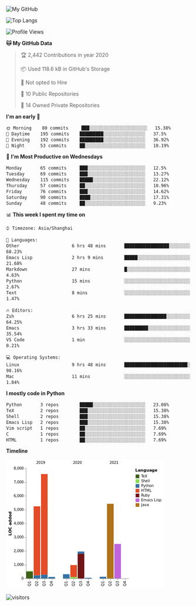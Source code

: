 ![My GitHub](https://github-readme-stats.vercel.app/api?username=SteamedFish&count_private=true&show_icons=true&theme=buefy&include_all_commits=true)

![Top Langs](https://github-readme-stats.vercel.app/api/top-langs/?username=SteamedFish&theme=buefy&hide=html,ruby&count_private=true&show_icons=true&layout=compact)

<!--START_SECTION:waka-->
![Profile Views](http://img.shields.io/badge/Profile%20Views-21-blue)

**🐱 My GitHub Data** 

> 🏆 2,442 Contributions in year 2020
 > 
> 📦 Used 118.6 kB in GitHub's Storage 
 > 
> 🚫 Not opted to Hire
 > 
> 📜 10 Public Repositories 
 > 
> 🔑 14 Owned Private Repositories 

**I'm an early 🐤** 

```text
🌞 Morning    80 commits     ███░░░░░░░░░░░░░░░░░░░░░░   15.38% 
🌆 Daytime    195 commits    █████████░░░░░░░░░░░░░░░░   37.5% 
🌃 Evening    192 commits    █████████░░░░░░░░░░░░░░░░   36.92% 
🌙 Night      53 commits     ██░░░░░░░░░░░░░░░░░░░░░░░   10.19%

```
📅 **I'm Most Productive on Wednesdays** 

```text
Monday       65 commits     ███░░░░░░░░░░░░░░░░░░░░░░   12.5% 
Tuesday      69 commits     ███░░░░░░░░░░░░░░░░░░░░░░   13.27% 
Wednesday    115 commits    █████░░░░░░░░░░░░░░░░░░░░   22.12% 
Thursday     57 commits     ██░░░░░░░░░░░░░░░░░░░░░░░   10.96% 
Friday       76 commits     ███░░░░░░░░░░░░░░░░░░░░░░   14.62% 
Saturday     90 commits     ████░░░░░░░░░░░░░░░░░░░░░   17.31% 
Sunday       48 commits     ██░░░░░░░░░░░░░░░░░░░░░░░   9.23%

```


📊 **This week I spent my time on** 

```text
⌚︎ Timezone: Asia/Shanghai

💬 Languages: 
Other                    6 hrs 48 mins       █████████████████░░░░░░░░   68.23% 
Emacs Lisp               2 hrs 9 mins        █████░░░░░░░░░░░░░░░░░░░░   21.68% 
Markdown                 27 mins             █░░░░░░░░░░░░░░░░░░░░░░░░   4.63% 
Python                   15 mins             ░░░░░░░░░░░░░░░░░░░░░░░░░   2.67% 
Text                     8 mins              ░░░░░░░░░░░░░░░░░░░░░░░░░   1.47%

🔥 Editors: 
Zsh                      6 hrs 25 mins       ████████████████░░░░░░░░░   64.25% 
Emacs                    3 hrs 33 mins       █████████░░░░░░░░░░░░░░░░   35.54% 
VS Code                  1 min               ░░░░░░░░░░░░░░░░░░░░░░░░░   0.21%

💻 Operating Systems: 
Linux                    9 hrs 48 mins       ████████████████████████░   98.16% 
Mac                      11 mins             ░░░░░░░░░░░░░░░░░░░░░░░░░   1.84%

```

**I mostly code in Python** 

```text
Python       3 repos        █████░░░░░░░░░░░░░░░░░░░░   23.08% 
TeX          2 repos        ███░░░░░░░░░░░░░░░░░░░░░░   15.38% 
Shell        2 repos        ███░░░░░░░░░░░░░░░░░░░░░░   15.38% 
Emacs Lisp   2 repos        ███░░░░░░░░░░░░░░░░░░░░░░   15.38% 
Vim script   1 repos        ██░░░░░░░░░░░░░░░░░░░░░░░   7.69% 
C            1 repos        ██░░░░░░░░░░░░░░░░░░░░░░░   7.69% 
HTML         1 repos        ██░░░░░░░░░░░░░░░░░░░░░░░   7.69%

```


**Timeline**

![Chart not found](https://github.com/SteamedFish/SteamedFish/blob/master/charts/bar_graph.png) 


<!--END_SECTION:waka-->

![visitors](https://visitor-badge.laobi.icu/badge?page_id=SteamedFish.SteamedFish)
